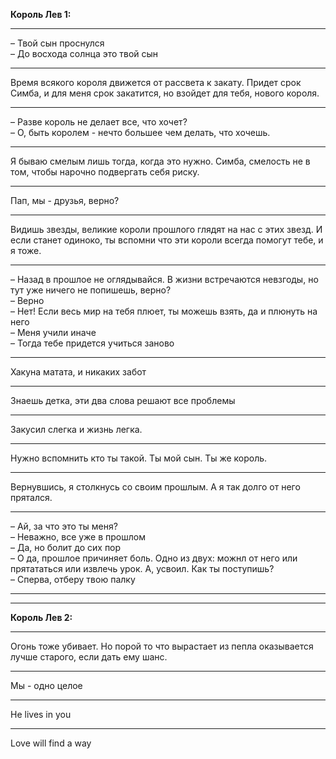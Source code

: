 **Король Лев 1:**
***
&ndash; Твой сын проснулся  
&ndash; До восхода солнца это твой сын
***
Время всякого короля движется от рассвета к закату. Придет срок Симба, и для меня срок закатится, но взойдет для тебя, нового короля.
***
&ndash; Разве король не делает все, что хочет?  
&ndash; О, быть королем - нечто большее чем делать, что хочешь.
***
Я бываю смелым лишь тогда, когда это нужно. Симба, смелость не в том, чтобы нарочно подвергать себя риску.
***
Пап, мы - друзья, верно?
***
Видишь звезды, великие короли прошлого глядят на нас с этих звезд. И если станет одиноко, ты вспомни что эти короли всегда помогут тебе, и я тоже.
***
&ndash; Назад в прошлое не оглядывайся. В жизни встречаются невзгоды, но тут уже ничего не попишешь, верно?  
&ndash; Верно  
&ndash; Нет! Если весь мир на тебя плюет, ты можешь взять, да и плюнуть на него  
&ndash; Меня учили иначе  
&ndash; Тогда тебе придется учиться заново  
***
Хакуна матата, и никаких забот
***
Знаешь детка, эти два слова решают все проблемы
***
Закусил слегка и жизнь легка.
***
Нужно вспомнить кто ты такой. Ты мой сын. Ты же король.
***
Вернувшись, я столкнусь со своим прошлым. А я так долго от него прятался.
***
&ndash; Ай, за что это ты меня?  
&ndash; Неважно, все уже в прошлом  
&ndash; Да, но болит до сих пор  
&ndash; О да, прошлое причиняет боль. Одно из двух: можнл от него или прятататься или извлечь урок. А, усвоил. Как ты поступишь?  
&ndash; Сперва, отберу твою палку  
***
***
**Король Лев 2:**
***
Огонь тоже убивает. Но порой то что вырастает из пепла оказывается лучше старого, если дать ему шанс.
***
Мы - одно целое
***
He lives in you
***
Love will find a way
